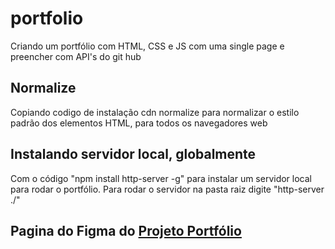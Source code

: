 # portfolio
Criando um portfólio com HTML, CSS e JS com uma single page e preencher com API's do git hub

## Normalize
Copiando codigo de instalação cdn normalize para normalizar o estilo padrão dos elementos HTML, para todos os navegadores web

## Instalando servidor local, globalmente
Com o código "npm install http-server -g" para instalar um servidor local para rodar o portfólio. Para rodar o servidor na pasta raiz digite "http-server ./"

## Pagina do Figma do  [Projeto Portfólio](https://www.figma.com/design/g6zA6klLrCWZAp76tzoVJZ/Portfolio---EDUCATION?node-id=856-1481&t=dNmvFYbeVUckmye2-0)
